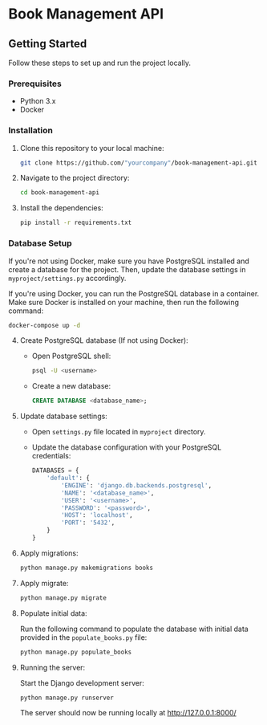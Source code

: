 # Book Management API

## Getting Started

Follow these steps to set up and run the project locally.

### Prerequisites

- Python 3.x
- Docker 

### Installation

1. Clone this repository to your local machine:

    ```bash
    git clone https://github.com/"yourcompany"/book-management-api.git
    ```

2. Navigate to the project directory:

    ```bash
    cd book-management-api
    ```

3. Install the dependencies:

    ```bash
    pip install -r requirements.txt
    ```

### Database Setup

If you're not using Docker, make sure you have PostgreSQL installed and create a database for the project. Then, update the database settings in `myproject/settings.py` accordingly.

If you're using Docker, you can run the PostgreSQL database in a container. Make sure Docker is installed on your machine, then run the following command:

```bash
docker-compose up -d
```

4. Create PostgreSQL database (If not using Docker):
   
   - Open PostgreSQL shell:

     ```bash
     psql -U <username>
     ```

   - Create a new database:

     ```sql
     CREATE DATABASE <database_name>;
     ```

5. Update database settings:

    - Open `settings.py` file located in `myproject` directory.
    
    - Update the database configuration with your PostgreSQL credentials:

      ```python
      DATABASES = {
          'default': {
              'ENGINE': 'django.db.backends.postgresql',
              'NAME': '<database_name>',
              'USER': '<username>',
              'PASSWORD': '<password>',
              'HOST': 'localhost',
              'PORT': '5432',
          }
      }
      ```

6. Apply migrations:

    ```bash
    python manage.py makemigrations books 
    ```

7. Apply migrate:

    ```bash
    python manage.py migrate
    ```

8. Populate initial data:

    Run the following command to populate the database with initial data provided in the `populate_books.py` file:

    ```bash
    python manage.py populate_books
    ```

9. Running the server: 

    Start the Django development server:

    ```bash
    python manage.py runserver
    ```
    The server should now be running locally at http://127.0.0.1:8000/
